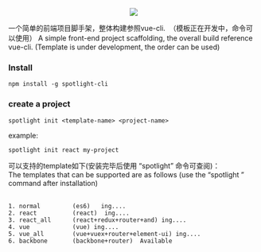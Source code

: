 <p align="center">
    <img src="https://github.com/yuminjustin/spotlight-cli/blob/master/static/sp_wihte.png">
</p>
一个简单的前端项目脚手架，整体构建参照vue-cli.  （模板正在开发中，命令可以使用）
A simple front-end project scaffolding, the overall build reference vue-cli. (Template is under development, the order can be used)

### Install

    npm install -g spotlight-cli

### create a project

    spotlight init <template-name> <project-name>

example:

    spotlight init react my-project



可以支持的template如下(安装完毕后使用 “spotlight” 命令可查阅)：<br>
The templates that can be supported are as follows (use the “spotlight ” command after installation)<br><br>

    1. normal         (es6)   ing....
    2. react          (react)  ing....
    3. react_all      (react+redux+router+and) ing....
    4. vue            (vue) ing....
    5. vue_all        (vue+vuex+router+element-ui) ing....
    6. backbone       (backbone+router)  Available

